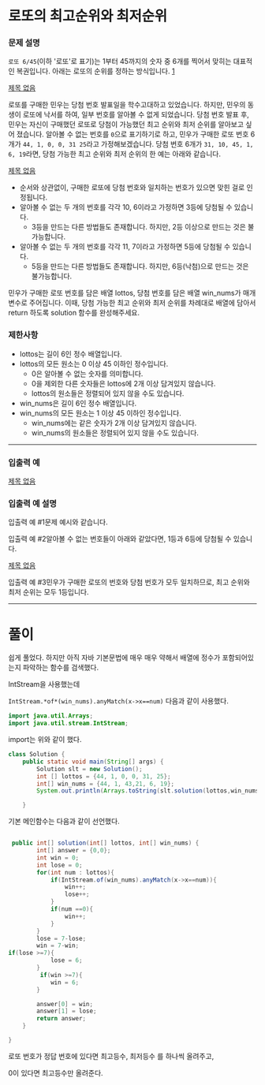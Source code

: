 # 로또의 최고순위와 최저순위

### **문제 설명**

`로또 6/45`(이하 '로또'로 표기)는 1부터 45까지의 숫자 중 6개를 찍어서 맞히는 대표적인 복권입니다. 아래는 로또의 순위를 정하는 방식입니다. [1](https://school.programmers.co.kr/learn/courses/30/lessons/77484#fn1)

[제목 없음](https://www.notion.so/93a6e4db598a4e5abb29de17bbe1a807)

로또를 구매한 민우는 당첨 번호 발표일을 학수고대하고 있었습니다. 하지만, 민우의 동생이 로또에 낙서를 하여, 일부 번호를 알아볼 수 없게 되었습니다. 당첨 번호 발표 후, 민우는 자신이 구매했던 로또로 당첨이 가능했던 최고 순위와 최저 순위를 알아보고 싶어 졌습니다. 알아볼 수 없는 번호를 `0`으로 표기하기로 하고, 민우가 구매한 로또 번호 6개가 `44, 1, 0, 0, 31 25`라고 가정해보겠습니다. 당첨 번호 6개가 `31, 10, 45, 1, 6, 19`라면, 당첨 가능한 최고 순위와 최저 순위의 한 예는 아래와 같습니다.

[제목 없음](https://www.notion.so/af94aa2fdf5d413683ce51a176338c35)

- 순서와 상관없이, 구매한 로또에 당첨 번호와 일치하는 번호가 있으면 맞힌 걸로 인정됩니다.
- 알아볼 수 없는 두 개의 번호를 각각 10, 6이라고 가정하면 3등에 당첨될 수 있습니다.
    - 3등을 만드는 다른 방법들도 존재합니다. 하지만, 2등 이상으로 만드는 것은 불가능합니다.
- 알아볼 수 없는 두 개의 번호를 각각 11, 7이라고 가정하면 5등에 당첨될 수 있습니다.
    - 5등을 만드는 다른 방법들도 존재합니다. 하지만, 6등(낙첨)으로 만드는 것은 불가능합니다.

민우가 구매한 로또 번호를 담은 배열 lottos, 당첨 번호를 담은 배열 win_nums가 매개변수로 주어집니다. 이때, 당첨 가능한 최고 순위와 최저 순위를 차례대로 배열에 담아서 return 하도록 solution 함수를 완성해주세요.

### 제한사항

- lottos는 길이 6인 정수 배열입니다.
- lottos의 모든 원소는 0 이상 45 이하인 정수입니다.
    - 0은 알아볼 수 없는 숫자를 의미합니다.
    - 0을 제외한 다른 숫자들은 lottos에 2개 이상 담겨있지 않습니다.
    - lottos의 원소들은 정렬되어 있지 않을 수도 있습니다.
- win_nums은 길이 6인 정수 배열입니다.
- win_nums의 모든 원소는 1 이상 45 이하인 정수입니다.
    - win_nums에는 같은 숫자가 2개 이상 담겨있지 않습니다.
    - win_nums의 원소들은 정렬되어 있지 않을 수도 있습니다.

---

### 입출력 예

[제목 없음](https://www.notion.so/e66f629a6f0545548c3f9b3427cced0f)

### 입출력 예 설명

입출력 예 #1문제 예시와 같습니다.

입출력 예 #2알아볼 수 없는 번호들이 아래와 같았다면, 1등과 6등에 당첨될 수 있습니다.

[제목 없음](https://www.notion.so/35c710a5245a4823b217f0deb39c116f)

입출력 예 #3민우가 구매한 로또의 번호와 당첨 번호가 모두 일치하므로, 최고 순위와 최저 순위는 모두 1등입니다.

---

# 풀이

쉽게 풀었다. 하지만 아직 자바 기본문법에 매우 매우 약해서 배열에 정수가 포함되어있는지 파악하는 함수를 검색했다.

IntStream을 사용했는데

`IntStream.*of*(win_nums).anyMatch(x->x==num)` 다음과 같이 사용했다.

```java
import java.util.Arrays;
import java.util.stream.IntStream;

```

import는 위와 같이 했다.

```java
class Solution {
    public static void main(String[] args) {
        Solution slt = new Solution();
        int [] lottos = {44, 1, 0, 0, 31, 25};
        int[] win_nums = {44, 1, 43,21, 6, 19};
        System.out.println(Arrays.toString(slt.solution(lottos,win_nums)));

    }

```

기본 메인함수는 다음과 같이 선언했다.

```java

 public int[] solution(int[] lottos, int[] win_nums) {
        int[] answer = {0,0};
        int win = 0;
        int lose = 0;
        for(int num : lottos){
            if(IntStream.of(win_nums).anyMatch(x->x==num)){
                win++;
                lose++;
            }
            if(num ==0){
                win++;
            }
        }
        lose = 7-lose;
        win = 7-win;
if(lose >=7){
            lose = 6;
        }
         if(win >=7){
            win = 6;
        }

        answer[0] = win;
        answer[1] = lose;
        return answer;
    }

}
```

로또 번호가 정답 번호에 있다면 최고등수, 최저등수 를 하나씩 올려주고,  

0이 있다면 최고등수만 올려준다.